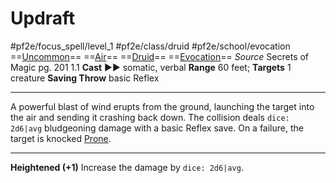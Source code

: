 # Updraft
#pf2e/focus_spell/level_1 #pf2e/class/druid  #pf2e/school/evocation 
==[Uncommon](rules/traits/uncommon.md)== ==[Air](rules/traits/air.md)== ==[Druid](rules/traits/druid.md)== ==[Evocation](rules/traits/evocation.md)==
*Source* Secrets of Magic pg. 201 1.1
**Cast** ►► somatic, verbal
**Range** 60 feet; **Targets** 1 creature
**Saving Throw** basic Reflex

---
A powerful blast of wind erupts from the ground, launching the target into the air and sending it crashing back down. The collision deals `dice: 2d6|avg` bludgeoning damage with a basic Reflex save. On a failure, the target is knocked [Prone](../../../Conditions/Prone.md).

<hr>

**Heightened (+1)** Increase the damage by `dice: 2d6|avg`.